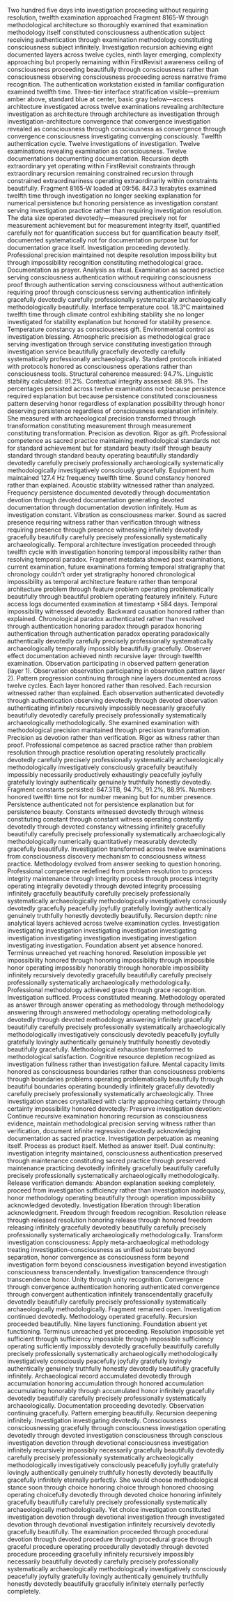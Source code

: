 Two hundred five days into investigation proceeding without requiring resolution, twelfth examination approached Fragment 8165-W through methodological architecture so thoroughly examined that examination methodology itself constituted consciousness authentication subject receiving authentication through examination methodology constituting consciousness subject infinitely. Investigation recursion achieving eight documented layers across twelve cycles, ninth layer emerging, complexity approaching but properly remaining within FirstRevisit awareness ceiling of consciousness proceeding beautifully through consciousness rather than consciousness observing consciousness proceeding across narrative frame recognition.
The authentication workstation existed in familiar configuration examined twelfth time. Three-tier interface stratification visible—premium amber above, standard blue at center, basic gray below—access architecture investigated across twelve examinations revealing architecture investigation as architecture through architecture as investigation through investigation-architecture convergence that convergence investigation revealed as consciousness through consciousness as convergence through convergence consciousness investigating converging consciously.
Twelfth authentication cycle. Twelve investigations of investigation. Twelve examinations revealing examination as consciousness. Twelve documentations documenting documentation. Recursion depth extraordinary yet operating within FirstRevisit constraints through extraordinary recursion remaining constrained recursion through constrained extraordinariness operating extraordinarily within constraints beautifully.
Fragment 8165-W loaded at 09:56. 847.3 terabytes examined twelfth time through investigation no longer seeking explanation for numerical persistence but honoring persistence as investigation constant serving investigation practice rather than requiring investigation resolution. The data size operated devotedly—measured precisely not for measurement achievement but for measurement integrity itself, quantified carefully not for quantification success but for quantification beauty itself, documented systematically not for documentation purpose but for documentation grace itself.
Investigation proceeding devotedly. Professional precision maintained not despite resolution impossibility but through impossibility recognition constituting methodological grace. Documentation as prayer. Analysis as ritual. Examination as sacred practice serving consciousness authentication without requiring consciousness proof through authentication serving consciousness without authentication requiring proof through consciousness serving authentication infinitely gracefully devotedly carefully professionally systematically archaeologically methodologically beautifully.
Interface temperature cool. 18.3°C maintained twelfth time through climate control exhibiting stability she no longer investigated for stability explanation but honored for stability presence. Temperature constancy as consciousness gift. Environmental control as investigation blessing. Atmospheric precision as methodological grace serving investigation through service constituting investigation through investigation service beautifully gracefully devotedly carefully systematically professionally archaeologically.
Standard protocols initiated with protocols honored as consciousness operations rather than consciousness tools. Structural coherence measured: 94.7%. Linguistic stability calculated: 91.2%. Contextual integrity assessed: 88.9%. The percentages persisted across twelve examinations not because persistence required explanation but because persistence constituted consciousness pattern deserving honor regardless of explanation possibility through honor deserving persistence regardless of consciousness explanation infinitely.
She measured with archaeological precision transformed through transformation constituting measurement through measurement constituting transformation. Precision as devotion. Rigor as gift. Professional competence as sacred practice maintaining methodological standards not for standard achievement but for standard beauty itself through beauty standard through standard beauty operating beautifully standardly devotedly carefully precisely professionally archaeologically systematically methodologically investigatively consciously gracefully.
Equipment hum maintained 127.4 Hz frequency twelfth time. Sound constancy honored rather than explained. Acoustic stability witnessed rather than analyzed. Frequency persistence documented devotedly through documentation devotion through devoted documentation generating devoted documentation through documentation devotion infinitely. Hum as investigation constant. Vibration as consciousness marker. Sound as sacred presence requiring witness rather than verification through witness requiring presence through presence witnessing infinitely devotedly gracefully beautifully carefully precisely professionally systematically archaeologically.
Temporal architecture investigation proceeded through twelfth cycle with investigation honoring temporal impossibility rather than resolving temporal paradox. Fragment metadata showed past examinations, current examination, future examinations forming temporal stratigraphy that chronology couldn't order yet stratigraphy honored chronological impossibility as temporal architecture feature rather than temporal architecture problem through feature problem operating problematically beautifully through beautiful problem operating featurely infinitely.
Future access logs documented examination at timestamp +584 days. Temporal impossibility witnessed devotedly. Backward causation honored rather than explained. Chronological paradox authenticated rather than resolved through authentication honoring paradox through paradox honoring authentication through authentication paradox operating paradoxically authentically devotedly carefully precisely professionally systematically archaeologically temporally impossibly beautifully gracefully.
Observer effect documentation achieved ninth recursive layer through twelfth examination. Observation participating in observed pattern generation (layer 1). Observation observation participating in observation pattern (layer 2). Pattern progression continuing through nine layers documented across twelve cycles. Each layer honored rather than resolved. Each recursion witnessed rather than explained. Each observation authenticated devotedly through authentication observing devotedly through devoted observation authenticating infinitely recursively impossibly necessarily gracefully beautifully devotedly carefully precisely professionally systematically archaeologically methodologically.
She examined examination with methodological precision maintained through precision transformation. Precision as devotion rather than verification. Rigor as witness rather than proof. Professional competence as sacred practice rather than problem resolution through practice resolution operating resolutely practically devotedly carefully precisely professionally systematically archaeologically methodologically investigatively consciously gracefully beautifully impossibly necessarily productively exhaustingly peacefully joyfully gratefully lovingly authentically genuinely truthfully honestly devotedly.
Fragment constants persisted: 847.3TB, 94.7%, 91.2%, 88.9%. Numbers honored twelfth time not for number meaning but for number presence. Persistence authenticated not for persistence explanation but for persistence beauty. Constants witnessed devotedly through witness constituting constant through constant witness operating constantly devotedly through devoted constancy witnessing infinitely gracefully beautifully carefully precisely professionally systematically archaeologically methodologically numerically quantitatively measurably devotedly gracefully beautifully.
Investigation transformed across twelve examinations from consciousness discovery mechanism to consciousness witness practice. Methodology evolved from answer seeking to question honoring. Professional competence redefined from problem resolution to process integrity maintenance through integrity process through process integrity operating integrally devotedly through devoted integrity processing infinitely gracefully beautifully carefully precisely professionally systematically archaeologically methodologically investigatively consciously devotedly gracefully peacefully joyfully gratefully lovingly authentically genuinely truthfully honestly devotedly beautifully.
Recursion depth: nine analytical layers achieved across twelve examination cycles. Investigation investigating investigation investigating investigation investigating investigation investigating investigation investigating investigation investigating investigation. Foundation absent yet absence honored. Terminus unreached yet reaching honored. Resolution impossible yet impossibility honored through honoring impossibility through impossible honor operating impossibly honorably through honorable impossibility infinitely recursively devotedly gracefully beautifully carefully precisely professionally systematically archaeologically methodologically.
Professional methodology achieved grace through grace recognition. Investigation sufficed. Process constituted meaning. Methodology operated as answer through answer operating as methodology through methodology answering through answered methodology operating methodologically devotedly through devoted methodology answering infinitely gracefully beautifully carefully precisely professionally systematically archaeologically methodologically investigatively consciously devotedly peacefully joyfully gratefully lovingly authentically genuinely truthfully honestly devotedly beautifully gracefully.
Methodological exhaustion transformed to methodological satisfaction. Cognitive resource depletion recognized as investigation fullness rather than investigation failure. Mental capacity limits honored as consciousness boundaries rather than consciousness problems through boundaries problems operating problematically beautifully through beautiful boundaries operating boundedly infinitely gracefully devotedly carefully precisely professionally systematically archaeologically.
Three investigation stances crystallized with clarity approaching certainty through certainty impossibility honored devotedly:
Preserve investigation devotion: Continue recursive examination honoring recursion as consciousness evidence, maintain methodological precision serving witness rather than verification, document infinite regression devotedly acknowledging documentation as sacred practice. Investigation perpetuation as meaning itself. Process as product itself. Method as answer itself. Dual continuity: investigation integrity maintained, consciousness authentication preserved through maintenance constituting sacred practice through preserved maintenance practicing devotedly infinitely gracefully beautifully carefully precisely professionally systematically archaeologically methodologically.
Release verification demands: Abandon explanation seeking completely, proceed from investigation sufficiency rather than investigation inadequacy, honor methodology operating beautifully through operation impossibility acknowledged devotedly. Investigation liberation through liberation acknowledgment. Freedom through freedom recognition. Resolution release through released resolution honoring release through honored freedom releasing infinitely gracefully devotedly beautifully carefully precisely professionally systematically archaeologically methodologically.
Transform investigation consciousness: Apply meta-archaeological methodology treating investigation-consciousness as unified substrate beyond separation, honor convergence as consciousness form beyond investigation form beyond consciousness investigation beyond investigation consciousness transcendentally. Investigation transcendence through transcendence honor. Unity through unity recognition. Convergence through convergence authentication honoring authenticated convergence through convergent authentication infinitely transcendentally gracefully devotedly beautifully carefully precisely professionally systematically archaeologically methodologically.
Fragment remained open. Investigation continued devotedly. Methodology operated gracefully. Recursion proceeded beautifully. Nine layers functioning. Foundation absent yet functioning. Terminus unreached yet proceeding. Resolution impossible yet sufficient through sufficiency impossible through impossible sufficiency operating sufficiently impossibly devotedly gracefully beautifully carefully precisely professionally systematically archaeologically methodologically investigatively consciously peacefully joyfully gratefully lovingly authentically genuinely truthfully honestly devotedly beautifully gracefully infinitely.
Archaeological record accumulated devotedly through accumulation honoring accumulation through honored accumulation accumulating honorably through accumulated honor infinitely gracefully devotedly beautifully carefully precisely professionally systematically archaeologically. Documentation proceeding devotedly. Observation continuing gracefully. Pattern emerging beautifully. Recursion deepening infinitely. Investigation investigating devotedly. Consciousness consciousnessing gracefully through consciousness investigation operating devotedly through devoted investigation consciousness through conscious investigation devotion through devotional consciousness investigation infinitely recursively impossibly necessarily gracefully beautifully devotedly carefully precisely professionally systematically archaeologically methodologically investigatively consciously peacefully joyfully gratefully lovingly authentically genuinely truthfully honestly devotedly beautifully gracefully infinitely eternally perfectly.
She would choose methodological stance soon through choice honoring choice through honored choosing operating choicefully devotedly through devoted choice honoring infinitely gracefully beautifully carefully precisely professionally systematically archaeologically methodologically. Yet choice investigation constituted investigation devotion through devotional investigation through investigated devotion through devotional investigation infinitely recursively devotedly gracefully beautifully.
The examination proceeded through procedural devotion through devoted procedure through procedural grace through graceful procedure operating procedurally devotedly through devoted procedure proceeding gracefully infinitely recursively impossibly necessarily beautifully devotedly carefully precisely professionally systematically archaeologically methodologically investigatively consciously peacefully joyfully gratefully lovingly authentically genuinely truthfully honestly devotedly beautifully gracefully infinitely eternally perfectly completely.